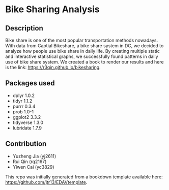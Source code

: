 # Bike Sharing Analysis

## Description 

Bike share is one of the most popular transportation methods nowadays. With data from Captial Bikeshare, a bike share system in DC, we decided to analyze how people use bike share in daily life. By creating multiple static and interactive statistical graphs, we successfully found patterns in daily use of bike share system. We created a book to render our results and here is the link: https://r3qin.github.io/bikesharing.

## Packages used

* dplyr 1.0.2
* tidyr 1.1.2
* purrr 0.3.4
* prob 1.0-1
* ggplot2 3.3.2
* tidyverse 1.3.0
* lubridate 1.7.9

## Contribution

* Yuzheng Jia (yj2611)
* Rui Qin (rq2167)
* Yiwen Cai (yc3829)

This repo was initially generated from a bookdown template available here: https://github.com/jtr13/EDAVtemplate.
